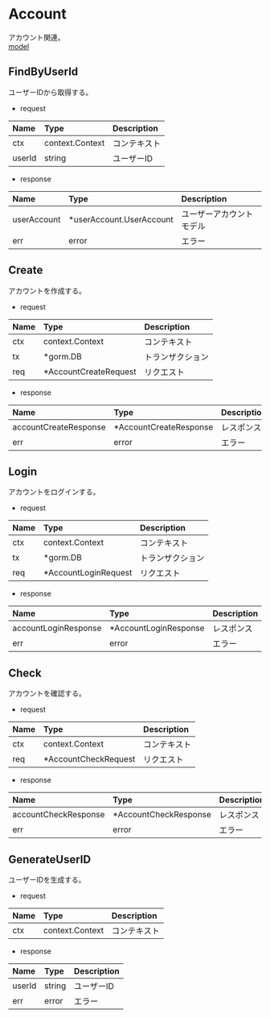 # Account
アカウント関連。  
[model](https://github.com/game-core/gocrafter/tree/main/pkg/domain/model/account)

## FindByUserId
ユーザーIDから取得する。
- request

| Name | Type | Description |
| :--- | :--- | :--- |
| ctx | context.Context | コンテキスト |
| userId | string | ユーザーID |

- response

| Name | Type | Description |
| :--- | :--- | :--- |
| userAccount | *userAccount.UserAccount | ユーザーアカウントモデル |
| err | error | エラー |


## Create
アカウントを作成する。
- request

| Name | Type | Description |
| :--- | :--- | :--- |
| ctx | context.Context | コンテキスト |
| tx | *gorm.DB | トランザクション |
| req | *AccountCreateRequest | リクエスト |

- response

| Name | Type | Description |
| :--- | :--- | :--- |
| accountCreateResponse | *AccountCreateResponse | レスポンス |
| err | error | エラー |

## Login
アカウントをログインする。
- request

| Name | Type | Description |
| :--- | :--- | :--- |
| ctx | context.Context | コンテキスト |
| tx | *gorm.DB | トランザクション |
| req | *AccountLoginRequest | リクエスト |

- response

| Name | Type | Description |
| :--- | :--- | :--- |
| accountLoginResponse | *AccountLoginResponse | レスポンス |
| err | error | エラー |

## Check
アカウントを確認する。
- request

| Name | Type | Description |
| :--- | :--- | :--- |
| ctx | context.Context | コンテキスト |
| req | *AccountCheckRequest | リクエスト |

- response

| Name | Type | Description |
| :--- | :--- | :--- |
| accountCheckResponse | *AccountCheckResponse | レスポンス |
| err | error | エラー |

## GenerateUserID
ユーザーIDを生成する。
- request

| Name | Type | Description |
| :--- | :--- | :--- |
| ctx | context.Context | コンテキスト |

- response

| Name | Type | Description |
| :--- | :--- | :--- |
| userId | string | ユーザーID |
| err | error | エラー |
